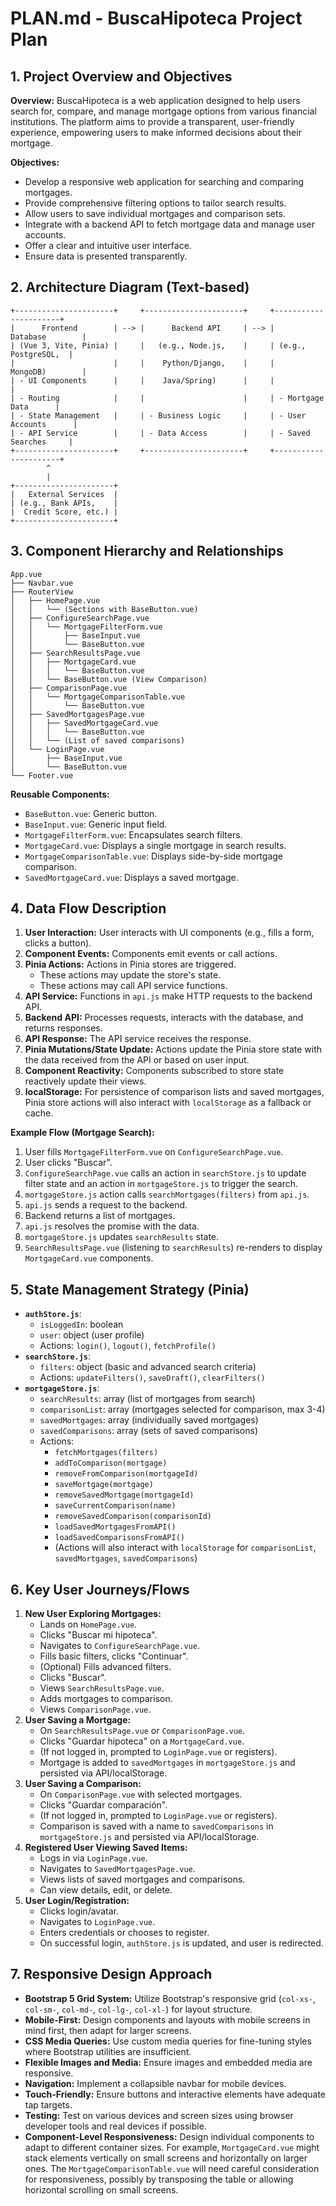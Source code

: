 # PLAN.md - BuscaHipoteca Project Plan

## 1. Project Overview and Objectives

**Overview:**
BuscaHipoteca is a web application designed to help users search for, compare, and manage mortgage options from various financial institutions. The platform aims to provide a transparent, user-friendly experience, empowering users to make informed decisions about their mortgage.

**Objectives:**
*   Develop a responsive web application for searching and comparing mortgages.
*   Provide comprehensive filtering options to tailor search results.
*   Allow users to save individual mortgages and comparison sets.
*   Integrate with a backend API to fetch mortgage data and manage user accounts.
*   Offer a clear and intuitive user interface.
*   Ensure data is presented transparently.

## 2. Architecture Diagram (Text-based)

```
+----------------------+     +----------------------+     +----------------------+
|      Frontend        | --> |      Backend API     | --> |      Database        |
| (Vue 3, Vite, Pinia) |     |   (e.g., Node.js,    |     | (e.g., PostgreSQL,  |
|                      |     |    Python/Django,    |     |      MongoDB)        |
| - UI Components      |     |    Java/Spring)      |     |                      |
| - Routing            |     |                      |     | - Mortgage Data      |
| - State Management   |     | - Business Logic     |     | - User Accounts      |
| - API Service        |     | - Data Access        |     | - Saved Searches     |
+----------------------+     +----------------------+     +----------------------+
        ^
        |
+----------------------+
|   External Services  |
| (e.g., Bank APIs,    |
|  Credit Score, etc.) |
+----------------------+
```

## 3. Component Hierarchy and Relationships

```
App.vue
├── Navbar.vue
├── RouterView
│   ├── HomePage.vue
│   │   └── (Sections with BaseButton.vue)
│   ├── ConfigureSearchPage.vue
│   │   └── MortgageFilterForm.vue
│   │       ├── BaseInput.vue
│   │       └── BaseButton.vue
│   ├── SearchResultsPage.vue
│   │   ├── MortgageCard.vue
│   │   │   └── BaseButton.vue
│   │   └── BaseButton.vue (View Comparison)
│   ├── ComparisonPage.vue
│   │   └── MortgageComparisonTable.vue
│   │       └── BaseButton.vue
│   ├── SavedMortgagesPage.vue
│   │   ├── SavedMortgageCard.vue
│   │   │   └── BaseButton.vue
│   │   └── (List of saved comparisons)
│   └── LoginPage.vue
│       ├── BaseInput.vue
│       └── BaseButton.vue
└── Footer.vue
```

**Reusable Components:**
*   `BaseButton.vue`: Generic button.
*   `BaseInput.vue`: Generic input field.
*   `MortgageFilterForm.vue`: Encapsulates search filters.
*   `MortgageCard.vue`: Displays a single mortgage in search results.
*   `MortgageComparisonTable.vue`: Displays side-by-side mortgage comparison.
*   `SavedMortgageCard.vue`: Displays a saved mortgage.

## 4. Data Flow Description

1.  **User Interaction:** User interacts with UI components (e.g., fills a form, clicks a button).
2.  **Component Events:** Components emit events or call actions.
3.  **Pinia Actions:** Actions in Pinia stores are triggered.
    *   These actions may update the store's state.
    *   These actions may call API service functions.
4.  **API Service:** Functions in `api.js` make HTTP requests to the backend API.
5.  **Backend API:** Processes requests, interacts with the database, and returns responses.
6.  **API Response:** The API service receives the response.
7.  **Pinia Mutations/State Update:** Actions update the Pinia store state with the data received from the API or based on user input.
8.  **Component Reactivity:** Components subscribed to store state reactively update their views.
9.  **localStorage:** For persistence of comparison lists and saved mortgages, Pinia store actions will also interact with `localStorage` as a fallback or cache.

**Example Flow (Mortgage Search):**
1.  User fills `MortgageFilterForm.vue` on `ConfigureSearchPage.vue`.
2.  User clicks "Buscar".
3.  `ConfigureSearchPage.vue` calls an action in `searchStore.js` to update filter state and an action in `mortgageStore.js` to trigger the search.
4.  `mortgageStore.js` action calls `searchMortgages(filters)` from `api.js`.
5.  `api.js` sends a request to the backend.
6.  Backend returns a list of mortgages.
7.  `api.js` resolves the promise with the data.
8.  `mortgageStore.js` updates `searchResults` state.
9.  `SearchResultsPage.vue` (listening to `searchResults`) re-renders to display `MortgageCard.vue` components.

## 5. State Management Strategy (Pinia)

*   **`authStore.js`**:
    *   `isLoggedIn`: boolean
    *   `user`: object (user profile)
    *   Actions: `login()`, `logout()`, `fetchProfile()`
*   **`searchStore.js`**:
    *   `filters`: object (basic and advanced search criteria)
    *   Actions: `updateFilters()`, `saveDraft()`, `clearFilters()`
*   **`mortgageStore.js`**:
    *   `searchResults`: array (list of mortgages from search)
    *   `comparisonList`: array (mortgages selected for comparison, max 3-4)
    *   `savedMortgages`: array (individually saved mortgages)
    *   `savedComparisons`: array (sets of saved comparisons)
    *   Actions:
        *   `fetchMortgages(filters)`
        *   `addToComparison(mortgage)`
        *   `removeFromComparison(mortgageId)`
        *   `saveMortgage(mortgage)`
        *   `removeSavedMortgage(mortgageId)`
        *   `saveCurrentComparison(name)`
        *   `removeSavedComparison(comparisonId)`
        *   `loadSavedMortgagesFromAPI()`
        *   `loadSavedComparisonsFromAPI()`
        *   (Actions will also interact with `localStorage` for `comparisonList`, `savedMortgages`, `savedComparisons`)

## 6. Key User Journeys/Flows

1.  **New User Exploring Mortgages:**
    *   Lands on `HomePage.vue`.
    *   Clicks "Buscar mi hipoteca".
    *   Navigates to `ConfigureSearchPage.vue`.
    *   Fills basic filters, clicks "Continuar".
    *   (Optional) Fills advanced filters.
    *   Clicks "Buscar".
    *   Views `SearchResultsPage.vue`.
    *   Adds mortgages to comparison.
    *   Views `ComparisonPage.vue`.
2.  **User Saving a Mortgage:**
    *   On `SearchResultsPage.vue` or `ComparisonPage.vue`.
    *   Clicks "Guardar hipoteca" on a `MortgageCard.vue`.
    *   (If not logged in, prompted to `LoginPage.vue` or registers).
    *   Mortgage is added to `savedMortgages` in `mortgageStore.js` and persisted via API/localStorage.
3.  **User Saving a Comparison:**
    *   On `ComparisonPage.vue` with selected mortgages.
    *   Clicks "Guardar comparación".
    *   (If not logged in, prompted to `LoginPage.vue` or registers).
    *   Comparison is saved with a name to `savedComparisons` in `mortgageStore.js` and persisted via API/localStorage.
4.  **Registered User Viewing Saved Items:**
    *   Logs in via `LoginPage.vue`.
    *   Navigates to `SavedMortgagesPage.vue`.
    *   Views lists of saved mortgages and comparisons.
    *   Can view details, edit, or delete.
5.  **User Login/Registration:**
    *   Clicks login/avatar.
    *   Navigates to `LoginPage.vue`.
    *   Enters credentials or chooses to register.
    *   On successful login, `authStore.js` is updated, and user is redirected.

## 7. Responsive Design Approach

*   **Bootstrap 5 Grid System:** Utilize Bootstrap's responsive grid (`col-xs-`, `col-sm-`, `col-md-`, `col-lg-`, `col-xl-`) for layout structure.
*   **Mobile-First:** Design components and layouts with mobile screens in mind first, then adapt for larger screens.
*   **CSS Media Queries:** Use custom media queries for fine-tuning styles where Bootstrap utilities are insufficient.
*   **Flexible Images and Media:** Ensure images and embedded media are responsive.
*   **Navigation:** Implement a collapsible navbar for mobile devices.
*   **Touch-Friendly:** Ensure buttons and interactive elements have adequate tap targets.
*   **Testing:** Test on various devices and screen sizes using browser developer tools and real devices if possible.
*   **Component-Level Responsiveness:** Design individual components to adapt to different container sizes. For example, `MortgageCard.vue` might stack elements vertically on small screens and horizontally on larger ones. The `MortgageComparisonTable.vue` will need careful consideration for responsiveness, possibly by transposing the table or allowing horizontal scrolling on small screens.
